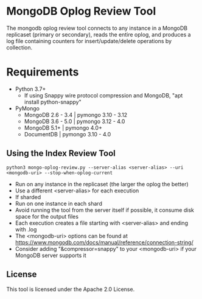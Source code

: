 # MongoDB Oplog Review Tool

The mongodb oplog review tool connects to any instance in a MongoDB replicaset (primary or secondary), reads the entire oplog, and produces a log file containing counters for insert/update/delete operations by collection. 

# Requirements
 - Python 3.7+
   - If using Snappy wire protocol compression and MongoDB, "apt install python-snappy"
 - PyMongo
   - MongoDB 2.6 - 3.4 | pymongo 3.10 - 3.12
   - MongoDB 3.6 - 5.0 | pymongo 3.12 - 4.0
   - MongoDB 5.1+      | pymongo 4.0+
   - DocumentDB        | pymongo 3.10 - 4.0

## Using the Index Review Tool
`python3 mongo-oplog-review.py --server-alias <server-alias> --uri <mongodb-uri> --stop-when-oplog-current`

- Run on any instance in the replicaset (the larger the oplog the better)
- Use a different \<server-alias> for each execution
- If sharded
 - Run on one instance in each shard
- Avoid running the tool from the server itself if possible, it consume disk space for the output files
- Each execution creates a file starting with \<server-alias> and ending with .log
- The \<mongodb-uri> options can be found at https://www.mongodb.com/docs/manual/reference/connection-string/ 
- Consider adding "&compressor=snappy" to your \<mongodb-uri> if your MongoDB server supports it

## License
This tool is licensed under the Apache 2.0 License. 

